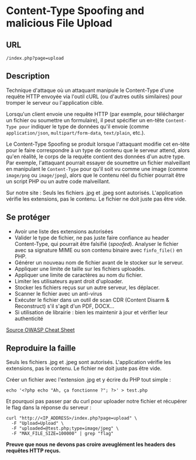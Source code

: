 # Content-Type Spoofing and malicious File Upload


## URL

`/index.php?page=upload`

## Description

Technique d'attaque où un attaquant manipule le Content-Type d'une requête HTTP envoyée via l'outil cURL (ou d'autres outils similaires) pour tromper le serveur ou l'application cible.

Lorsqu'un client envoie une requête HTTP (par exemple, pour télécharger un fichier ou soumettre un formulaire), il peut spécifier un en-tête `Content-Type pour` indiquer le type de données qu'il envoie (comme `application/json`, `multipart/form-data`, `text/plain`, etc.).

Le Content-Type Spoofing se produit lorsque l'attaquant modifie cet en-tête pour le faire correspondre à un type de contenu que le serveur attend, alors qu'en réalité, le corps de la requête contient des données d'un autre type. Par exemple, l'attaquant pourrait essayer de soumettre un fichier malveillant en manipulant le `Content-Type` pour qu'il soit vu comme une image (comme `image/png` ou `image/jpeg`), alors que le contenu réel du fichier pourrait être un script PHP ou un autre code malveillant.

Sur notre site :
Seuls les fichiers .jpg et .jpeg sont autorisés.
L'application vérifie les extensions, pas le contenu.
Le fichier ne doit juste pas être vide.



## Se protéger

- Avoir une liste des extensions autorisées
- Valider le type de fichier, ne pas juste faire confiance au header Content-Type, qui pourrait être falsifié (*spoofed*). Analyser le fichier avec sa signature MIME ou son contenu binaire avec `finfo_file()` en PHP.
- Générer un nouveau nom de fichier avant de le stocker sur le serveur.
- Appliquer une limite de taille sur les fichiers uploadés.
- Appliquer une limite de caractères au nom du fichier.
- Limiter les utilisateurs ayant droit d'uploader.
- Stocker les fichiers reçus sur un autre serveur, les déplacer.
- Scanner le fichier avec un anti-virus
- Exécuter le fichier dans un outil de scan CDR (Content Disarm & Reconstruct) s'il s'agit d'un PDF, DOCX...
- Si utilisation de librairie : bien les maintenir à jour et vérifier leur authenticité

[Source OWASP Cheat Sheet](https://cheatsheetseries.owasp.org/cheatsheets/File_Upload_Cheat_Sheet.html)

## Reproduire la faille

Seuls les fichiers .jpg et .jpeg sont autorisés.
L'application vérifie les extensions, pas le contenu.
Le fichier ne doit juste pas être vide.

Créer un fichier avec l'extension .jpg et y écrire du PHP tout simple :
```shell
echo '<?php echo "Ah, ça fonctionne ?"; ?>' > test.php
```

Et pourquoi pas passer par du curl pour uploader notre fichier et récupérer le flag dans la réponse du serveur :
```shell
curl "http://<IP_ADDRESS>/index.php?page=upload" \
  -F "Upload=Upload" \
  -F "uploaded=@test.php;type=image/jpeg" \
  -F "MAX_FILE_SIZE=100000" | grep "flag"
```

**Preuve que nous ne devons pas croire aveuglément les headers des requêtes HTTP reçus.**